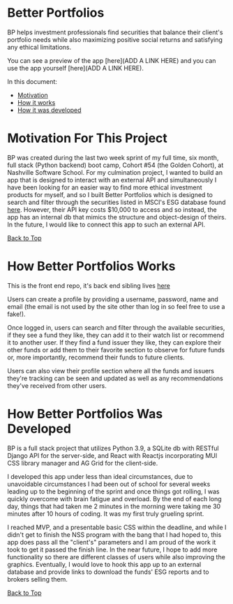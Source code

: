 # Better Portfolios

BP helps investment professionals find securities that balance their client's portfolio needs while also maximizing positive social returns and satisfying any ethical limitations.

<!-- INSERT LINK TO DEPLOYED APP HERE -->
<!-- INSERT YOUTUBE LINK OF ME PREVIEWING THE APP HERE -->

You can see a preview of the app [here](ADD A LINK HERE) and you can use the app yourself [here](ADD A LINK HERE).

In this document:
- [Motivation](#motivation-for-this-project)
- [How it works](#how-better-portfolios-works)
- [How it was developed](#how-better-portfolios-was-developed)

# Motivation For This Project

BP was created during the last two week sprint of my full time, six month, full stack (Python backend) boot camp, Cohort #54 (the Golden Cohort), at Nashville Software School. For my culmination project, I wanted to build an app that is designed to interact with an external API and simultaneously I have been looking for an easier way to find more ethical investment products for myself, and so I built Better Portfolios which is designed to search and filter through the securities listed in MSCI's ESG database found [here](https://developer.msci.com/apis/esg-data-api). However, their API key costs $10,000 to access and so instead, the app has an internal db that mimics the structure and object-design of theirs. In the future, I would like to connect this app to such an external API.

[Back to Top](#better-portfolios)

# How Better Portfolios Works

<!-- ADD SOMETHING ABOUT  -->

This is the front end repo, it's back end sibling lives [here](https://github.com/LaudenEller/Final-Capstone)

Users can create a profile by providing a username, password, name and email (the email is not used by the site other than log in so feel free to use a fake!).

Once logged in, users can search and filter through the available securities, if they see a fund they like, they can add it to their watch list or recommend it to another user. 
If they find a fund issuer they like, they can explore their other funds or add them to their favorite section to observe for future funds or, more importantly, recommend their funds to future clients.

Users can also view their profile section where all the funds and issuers they're tracking can be seen and updated as well as any recommendations they've received from other users.

# How Better Portfolios Was Developed

BP is a full stack project that utilizes Python 3.9, a SQLite db with RESTful Django API for the server-side, and React with Reactjs incorporating MUI CSS library manager and AG Grid for the client-side.

I developed this app under less than ideal circumstances, due to unavoidable circumstances I had been out of school for several weeks leading up to the beginning of the sprint and once things got rolling, I was quickly overcome with brain fatigue and overload. By the end of each long day, things that had taken me 2 minutes in the morning were taking me 30 minutes after 10 hours of coding. It was my first truly grueling sprint. 

I reached MVP, and a presentable basic CSS within the deadline, and while I didn't get to finish the NSS program with the bang that I had hoped to, this app does pass all the "client's" parameters and I am proud of the work it took to get it passed the finish line. In the near future, I hope to add more functionality so there are different classes of users while also improving the graphics. Eventually, I would love to hook this app up to an external database and provide links to download the funds' ESG reports and to brokers selling them.

[Back to Top](#better-portfolios)